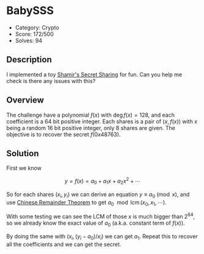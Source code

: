 # BabySSS

* Category: Crypto
* Score: 172/500
* Solves: 94

## Description

I implemented a toy [Shamir's Secret Sharing](https://en.wikipedia.org/wiki/Shamir%27s_Secret_Sharing) for fun. Can you help me check is there any issues with this?

## Overview

The challenge have a polynomial $f(x)$ with $\deg{f(x)} = 128$, and each coefficient is a 64 bit positive integer. Each shares is a pair of $(x, f(x))$ with $x$ being a random 16 bit positive integer, only $8$ shares are given. The objective is to recover the secret $f(0x48763)$.

## Solution

First we know

$$
y = f(x) = a_0 + a_1 x + a_2 x^2 + \cdots
$$

So for each shares $(x_i, y_i)$ we can derive an equation $y \equiv a_0 \pmod{x}$, and use [Chinese Remainder Theorem](https://en.wikipedia.org/wiki/Chinese_remainder_theorem) to get $a_0 \mod{\operatorname{lcm}(x_0, x_1, \cdots)}$.

With some testing we can see the LCM of those $x$ is much bigger than $2^{64}$, so we already know the exact value of $a_0$ (a.k.a. constant term of $f(x)$).

By doing the same with $(x_i, (y_i - a_0) / x_i)$ we can get $a_1$. Repeat this to recover all the coefficients and we can get the secret.
